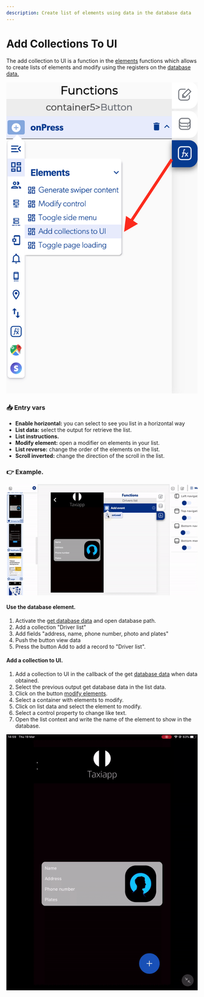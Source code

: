 ```yaml
---
description: Create list of elements using data in the database data
---
```


# Add Collections To UI

The add collection to UI is a function in the [elements](./) functions which allows to create lists of elements and modify using the registers on the [database data.](../../database/) 

![](../../../.gitbook/assets/captura-de-pantalla-2020-02-10-a-la-s-10.26.28.png)

### 📥 Entry vars <a id="entry-vars"></a>

* **Enable horizontal:** you can select to see you list in a horizontal way
* **List data:** select the output for retrieve the list.
* **List instructions.** 
* **Modify element:** open a modifier on elements in your list.
* **List reverse:** change the order of the elements on the list.
* **Scroll inverted:** change the direction of the scroll in the list.

### 👉 Example.  <a id="examples"></a>

![](../../../.gitbook/assets/ezgif.com-video-to-gif-10%20%281%29.gif)

#### Use the database element.

1. Activate the [get database data](../cloud-database/get-database-data.md) and open database path.
2. Add a collection "Driver list" 
3. Add fields "address, name, phone number, photo and plates"
4. Push the button view data 
5. Press the button Add to add a record to "Driver list".

#### Add a collection to UI.

1. Add a collection to UI in the callback of the get [database data](../../database/) when data obtained.
2. Select the previous output get database data in the list data.
3. Click on the button [modify elements](modify-control.md).
4. Select a container with elements to modify.
5. Click on list data and select the element to modify.
6. Select a control property to change like text.
7. Open the list context and write the name of the element to show in the database.

![Reload the page to check the modified elements in your list.](../../../.gitbook/assets/ezgif.com-video-to-gif-12%20%281%29.gif)

